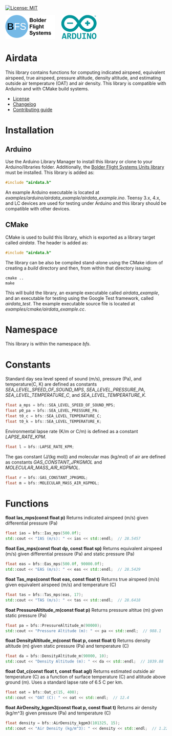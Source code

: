 [![License: MIT](https://img.shields.io/badge/License-MIT-yellow.svg)](https://opensource.org/licenses/MIT)

![Bolder Flight Systems Logo](img/logo-words_75.png) &nbsp; &nbsp; ![Arduino Logo](img/arduino_logo_75.png)

# Airdata
This library contains functions for computing indicated airspeed, equivalent airspeed, true airspeed, pressure altitude, density altitude, and estimating outside air temperature (OAT) and air density. This library is compatible with Arduino and with CMake build systems.
   * [License](LICENSE.md)
   * [Changelog](CHANGELOG.md)
   * [Contributing guide](CONTRIBUTING.md)

# Installation

## Arduino
Use the Arduino Library Manager to install this library or clone to your Arduino/libraries folder. Additionally, the [Bolder Flight Systems Units library](https://github.com/bolderflight/units) must be installed. This library is added as:

```C++
#include "airdata.h"
```

An example Arduino executable is located at *examples/arduino/airdata_example/airdata_example.ino*. Teensy 3.x, 4.x, and LC devices are used for testing under Arduino and this library should be compatible with other devices.

## CMake
CMake is used to build this library, which is exported as a library target called *airdata*. The header is added as:

```C++
#include "airdata.h"
```

The library can be also be compiled stand-alone using the CMake idiom of creating a *build* directory and then, from within that directory issuing:

```
cmake ..
make
```

This will build the library, an example executable called *airdata_example*, and an executable for testing using the Google Test framework, called *airdata_test*. The example executable source file is located at *examples/cmake/airdata_example.cc*.

# Namespace
This library is within the namespace *bfs*.

# Constants

Standard day sea level speed of sound (m/s), pressure (Pa), and temperature(C, K) are defined as constants *SEA_LEVEL_SPEED_OF_SOUND_MPS*, *SEA_LEVEL_PRESSURE_PA*, *SEA_LEVEL_TEMPERATURE_C*, and *SEA_LEVEL_TEMPERATURE_K*.

```C++
float a_mps = bfs::SEA_LEVEL_SPEED_OF_SOUND_MPS;
float p0_pa = bfs::SEA_LEVEL_PRESSURE_PA;
float t0_c = bfs::SEA_LEVEL_TEMPERATURE_C;
float t0_k = bfs::SEA_LEVEL_TEMPERATURE_K;
```

Environmental lapse rate (K/m or C/m) is defined as a constant *LAPSE_RATE_KPM*.

```C++
float l = bfs::LAPSE_RATE_KPM;
```

The gas constant (J/(kg mol)) and molecular mas (kg/mol) of air are defined as constants *GAS_CONSTANT_JPKGMOL* and *MOLECULAR_MASS_AIR_KGPMOL*.

```C++
float r = bfs::GAS_CONSTANT_JPKGMOL;
float m = bfs::MOLECULAR_MASS_AIR_KGPMOL;
```

# Functions

**float Ias_mps(const float p)** Returns indicated airspeed (m/s) given differential pressure (Pa)

```C++
float ias = bfs::Ias_mps(500.0f);
std::cout << "IAS (m/s): " << ias << std::endl;  // 28.5457
```

**float Eas_mps(const float dp, const float sp)** Returns equivalent airspeed (m/s) given differential pressure (Pa) and static pressure (Pa)

```C++
float eas = bfs::Eas_mps(500.0f, 90000.0f);
std::cout << "EAS (m/s): " << eas << std::endl;  // 28.5429
```

**float Tas_mps(const float eas, const float t)** Returns true airspeed (m/s) given equivalent airspeed (m/s) and temperature (C)

``` C++
float tas = bfs::Tas_mps(eas, 17);
std::cout << "TAS (m/s): " << tas << std::endl;  // 28.6418
```

**float PressureAltitude_m(const float p)** Returns pressure altitue (m) given static pressure (Pa)

``` C++
float pa = bfs::PressureAltitude_m(90000);
std::cout << "Pressure Altitude (m): " << pa << std::endl;  // 988.1
```

**float DensityAltitude_m(const float p, const float t)** Returns density altitude (m) given static pressure (Pa) and temperature (C)

``` C++
float da = bfs::DensityAltitude_m(90000, 10);
std::cout << "Density Altitude (m): " << da << std::endl;  // 1039.88
```

**float Oat_c(const float t, const float agl)** Returns estimated outside air temperature (C) as a function of surface temperature (C) and altitude above ground (m). Uses a standard lapse rate of 6.5 C per km.

``` C++
float oat = bfs::Oat_c(15, 400);
std::cout << "OAT (C): " << oat << std::endl;  // 12.4
```
 
**float AirDensity_kgpm3(const float p, const float t)** Returns air density (kg/m^3) given pressure (Pa) and temperature (C)

``` C++
float density = bfs::AirDensity_kgpm3(101325, 15);
std::cout << "Air Density (kg/m^3): " << density << std::endl;  // 1.225
```
